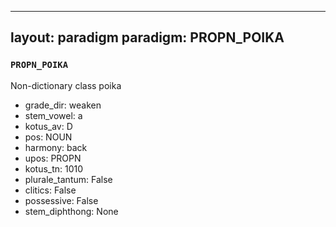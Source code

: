 
---
layout: paradigm
paradigm: PROPN_POIKA
---
### ` PROPN_POIKA `

Non-dictionary class poika
* grade_dir: weaken
* stem_vowel: a
* kotus_av: D
* pos: NOUN
* harmony: back
* upos: PROPN
* kotus_tn: 1010
* plurale_tantum: False
* clitics: False
* possessive: False
* stem_diphthong: None
